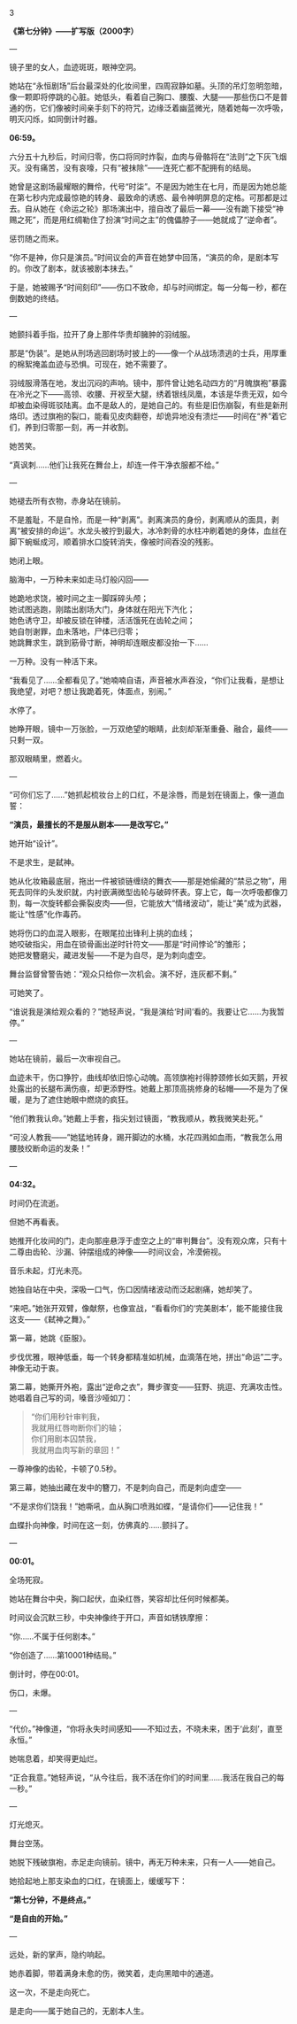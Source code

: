 3

**《第七分钟》——扩写版（2000字）**

—

镜子里的女人，血迹斑斑，眼神空洞。

她站在“永恒剧场”后台最深处的化妆间里，四周寂静如墓。头顶的吊灯忽明忽暗，像一颗即将停跳的心脏。她低头，看着自己胸口、腰腹、大腿——那些伤口不是普通的伤，它们像被时间亲手刻下的符咒，边缘泛着幽蓝微光，随着她每一次呼吸，明灭闪烁，如同倒计时器。

**06:59。**

六分五十九秒后，时间归零，伤口将同时炸裂，血肉与骨骼将在“法则”之下灰飞烟灭。没有痛苦，没有哀嚎，只有“被抹除”——连死亡都不配拥有的结局。

她曾是这剧场最耀眼的舞伶，代号“时柒”。不是因为她生在七月，而是因为她总能在第七秒内完成最惊艳的转身、最致命的诱惑、最令神明屏息的定格。可那都是过去。自从她在《命运之轮》那场演出中，擅自改了最后一幕——没有跪下接受“神赐之死”，而是用红绸勒住了扮演“时间之主”的傀儡脖子——她就成了“逆命者”。

惩罚随之而来。

“你不是神，你只是演员。”时间议会的声音在她梦中回荡，“演员的命，是剧本写的。你改了剧本，就该被剧本抹去。”

于是，她被赐予“时间刻印”——伤口不致命，却与时间绑定。每一分每一秒，都在倒数她的终结。

—

她颤抖着手指，拉开了身上那件华贵却臃肿的羽绒服。

那是“伪装”。是她从刑场逃回剧场时披上的——像一个从战场溃逃的士兵，用厚重的棉絮掩盖血迹与恐惧。可现在，她不需要了。

羽绒服滑落在地，发出沉闷的声响。镜中，那件曾让她名动四方的“月魄旗袍”暴露在冷光之下——高领、收腰、开衩至大腿，绣着银线凤凰，本该是华贵无双，如今却被血染得斑驳陆离。血不是敌人的，是她自己的。有些是旧伤崩裂，有些是新刑烙印。透过旗袍的裂口，能看见皮肉翻卷，却诡异地没有溃烂——时间在“养”着它们，养到归零那一刻，再一并收割。

她苦笑。

“真讽刺……他们让我死在舞台上，却连一件干净衣服都不给。”

—

她褪去所有衣物，赤身站在镜前。

不是羞耻，不是自怜，而是一种“剥离”。剥离演员的身份，剥离顺从的面具，剥离“被安排的命运”。水龙头被拧到最大，冰冷刺骨的水柱冲刷着她的身体，血丝在脚下蜿蜒成河，顺着排水口旋转消失，像被时间吞没的残影。

她闭上眼。

脑海中，一万种未来如走马灯般闪回——

她跪地求饶，被时间之主一脚踩碎头颅；  
她试图逃跑，刚踏出剧场大门，身体就在阳光下汽化；  
她色诱守卫，却被反锁在钟楼，活活饿死在齿轮之间；  
她自刎谢罪，血未落地，尸体已归零；  
她跳舞求生，跳到筋骨寸断，神明却连眼皮都没抬一下……

一万种。没有一种活下来。

“我看见了……全都看见了。”她喃喃自语，声音被水声吞没，“你们让我看，是想让我绝望，对吧？想让我跪着死，体面点，别闹。”

水停了。

她睁开眼，镜中一万张脸，一万双绝望的眼睛，此刻却渐渐重叠、融合，最终——只剩一双。

那双眼睛里，燃着火。

—

“可你们忘了……”她抓起梳妆台上的口红，不是涂唇，而是划在镜面上，像一道血誓：

**“演员，最擅长的不是服从剧本——是改写它。”**

她开始“设计”。

不是求生，是弑神。

她从化妆箱最底层，拖出一件被锁链缠绕的舞衣——那是她偷藏的“禁忌之物”，用死去同伴的头发织就，内衬嵌满微型齿轮与破碎怀表。穿上它，每一次呼吸都像刀割，每一次旋转都会撕裂皮肉——但，它能放大“情绪波动”，能让“美”成为武器，能让“性感”化作毒药。

她将伤口的血混入眼影，在眼尾拉出锋利上挑的血线；  
她咬破指尖，用血在锁骨画出逆时针符文——那是“时间悖论”的雏形；  
她把发簪磨尖，藏进发髻——不是为自尽，是为刺向虚空。

舞台监督曾警告她：“观众只给你一次机会。演不好，连灰都不剩。”

可她笑了。

“谁说我是演给观众看的？”她轻声说，“我是演给‘时间’看的。我要让它……为我暂停。”

—

她站在镜前，最后一次审视自己。

血迹未干，伤口狰狞，曲线却依旧惊心动魄。高领旗袍衬得脖颈修长如天鹅，开衩处露出的长腿布满伤痕，却更添野性。她戴上那顶高挑修身的毡帽——不是为了保暖，是为了遮住她眼中燃烧的疯狂。

“他们教我认命。”她戴上手套，指尖划过镜面，“教我顺从，教我微笑赴死。”

“可没人教我——”她猛地转身，踢开脚边的水桶，水花四溅如血雨，“教我怎么用腰肢绞断命运的发条！”

—

**04:32。**

时间仍在流逝。

但她不再看表。

她推开化妆间的门，走向那座悬浮于虚空之上的“审判舞台”。没有观众席，只有十二尊由齿轮、沙漏、钟摆组成的神像——时间议会，冷漠俯视。

音乐未起，灯光未亮。

她独自站在中央，深吸一口气，伤口因情绪波动而泛起剧痛，她却笑了。

“来吧。”她张开双臂，像献祭，也像宣战，“看看你们的‘完美剧本’，能不能接住我这支——《弑神之舞》。”

第一幕，她跳《臣服》。

步伐优雅，眼神低垂，每一个转身都精准如机械，血滴落在地，拼出“命运”二字。神像无动于衷。

第二幕，她撕开外袍，露出“逆命之衣”，舞步骤变——狂野、挑逗、充满攻击性。她唱着自己写的词，嗓音沙哑如刀：

> “你们用秒针审判我，  
> 我就用红唇吻断你们的轴；  
> 你们用剧本囚禁我，  
> 我就用血肉写新的章回！”

一尊神像的齿轮，卡顿了0.5秒。

第三幕，她抽出藏在发中的簪刀，不是刺向自己，而是刺向虚空——

“不是求你们饶我！”她嘶吼，血从胸口喷溅如蝶，“是请你们——记住我！”

血蝶扑向神像，时间在这一刻，仿佛真的……颤抖了。

—

**00:01。**

全场死寂。

她站在舞台中央，胸口起伏，血染红唇，笑容却比任何时候都美。

时间议会沉默三秒，中央神像终于开口，声音如锈铁摩擦：

“你……不属于任何剧本。”

“你创造了……第10001种结局。”

倒计时，停在00:01。

伤口，未爆。

—

“代价。”神像道，“你将永失时间感知——不知过去，不晓未来，困于‘此刻’，直至永恒。”

她喘息着，却笑得更灿烂。

“正合我意。”她轻声说，“从今往后，我不活在你们的时间里……我活在我自己的每一秒。”

—

灯光熄灭。

舞台空荡。

她脱下残破旗袍，赤足走向镜前。镜中，再无万种未来，只有一人——她自己。

她拾起地上那支染血的口红，在镜面上，缓缓写下：

**“第七分钟，不是终点。”**

**“是自由的开始。”**

—

远处，新的掌声，隐约响起。

她赤着脚，带着满身未愈的伤，微笑着，走向黑暗中的通道。

这一次，不是走向死亡。

是走向——属于她自己的，无剧本人生。

